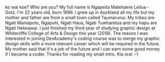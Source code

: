 ko wai koe? Who are you?
My full name is Ngapeita Matehaere Leilua - Gotz.
I'm 22 years old, born 1996. I grew up in Auckland all my life but my mother and father are from a small town called Taumarunui.
My tribes are Ngati Maniapoto, Ngapuhi, Ngati Haua, Ngati Tuwharetoa and my hapu are Ngati Hekeawai.
I just finished my third year of studying graphic design at Whitecliffe College of Arts & Design this year (2018). 
The reason I was interested in joining DevAcademy's coding course was to merge my graphic design skills with a more relevant career which will be required in the future.
My mother said that it's a job of the future and I can earn some good money if I became a coder.
Thanks for reading my small intro.
Kia ora! :-)